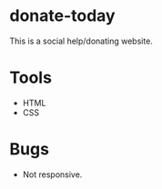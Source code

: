 # donate-today
This is a social help/donating website.
# Tools
- HTML
- CSS

# Bugs
- Not responsive.
